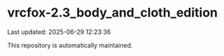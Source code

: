# vrcfox-2.3_body_and_cloth_edition

Last updated: 2025-06-29 12:23:36

This repository is automatically maintained.
